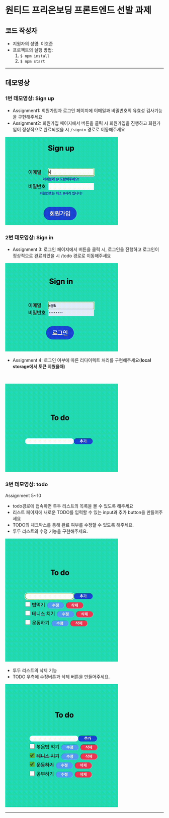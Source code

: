 # 원티드 프리온보딩 프론트엔드 선발 과제
## 코드 작성자
+  지원자의 성명: 이호준
+ 프로젝트의 실행 방법: 
  1. `$ npm install`
  2. `$ npm start`
---
## 데모영상
### 1번 데모영상: Sign up
- Assignment1: 회원가입과 로그인 페이지에 이메일과 비밀번호의 유효성 검사기능을 구현해주세요
- Assignment2: 회원가입 페이지에서 버튼을 클릭 시 회원가입을 진행하고 회원가입이 정상적으로 완료되었을 시 `/signin` 경로로 이동해주세요

![speedup](./assets/speed_signup.gif)

### 2번 데모영상: Sign in
- Assignment 3: 로그인 페이지에서 버튼을 클릭 시, 로그인을 진행하고 로그인이 정상적으로 완료되었을 시 /todo 경로로 이동해주세요

![signin](./assets/speed_signin.gif)


- Assignment 4: 로그인 여부에 따른 리다이렉트 처리를 구현해주세요(__local storage에서 토큰 지웠을때__) 

<br>

![redirection](./assets/redirection.gif)

### 3번 데모영상: todo
Assignment 5~10
+ todo경로에 접속하면 투두 리스트의 목록을 볼 수 있도록 해주세요
+ 리스트 페이지에 새로운 TODO를 입력할 수 있는 input과 추가 button을 만들어주세요
+ TODO의 체크박스를 통해 완료 여부를 수정할 수 있도록 해주세요.
+ 투두 리스트의 수정 기능을 구현해주세요.

![todo](./assets/todo.gif)


+ 투두 리스트의 삭제 기능
+ TODO 우측에 수정버튼과 삭제 버튼을 만들어주세요. 

![todo](./assets/remove_speed.gif)

--- 


